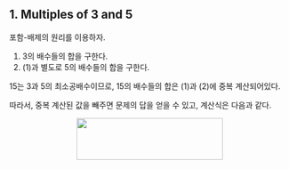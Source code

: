 ## 1. Multiples of 3 and 5

포함-배제의 원리를 이용하자.

1. 3의 배수들의 합을 구한다.
2. (1)과 별도로 5의 배수들의 합을 구한다.

15는 3과 5의 최소공배수이므로, 15의 배수들의 합은 (1)과 (2)에 중복 계산되어있다.

따라서, 중복 계산된 값을 빼주면 문제의 답을 얻을 수 있고, 계산식은 다음과 같다.

<p align="center">
  <img src="https://latex.codecogs.com/png.latex?%5Clarge%20%5Csum_%7Bk%3D1%7D%5E%7B%5Cleft%20%5Clfloor%20%5Cfrac%7B999%7D%7B3%7D%20%5Cright%20%5Crfloor%7D%203k%20&plus;%20%5Csum_%7Bk%3D1%7D%5E%7B%5Cleft%20%5Clfloor%20%5Cfrac%7B999%7D%7B5%7D%20%5Cright%20%5Crfloor%7D%205k%20-%20%5Csum_%7Bk%3D1%7D%5E%7B%5Cleft%20%5Clfloor%20%5Cfrac%7B999%7D%7B15%7D%20%5Cright%20%5Crfloor%7D%2015k" width="263" height="75">
</p>
